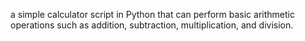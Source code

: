 a simple calculator script in Python that can perform basic arithmetic operations such as addition, subtraction, multiplication, and division.
